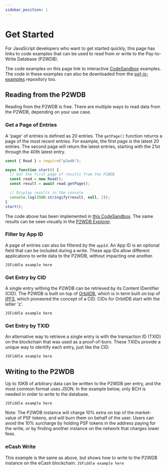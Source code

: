 ```yaml
---
sidebar_position: 1
---
```


# Get Started
For JavaScript developers who want to get started quickly, this page has links to code examples that can be used to read from or write to the Pay-to-Write Database (P2WDB).

The code examples on this page link to interactive [CodeSandbox](https://codesandbox.io) examples. The code in these examples can also be downloaded from the [psf-js-examples](#) repository too.

## Reading from the P2WDB
Reading from the P2WDB is free. There are multiple ways to read data from the P2WDB, depending on your use case.

### Get a Page of Entries
A 'page' of entries is defined as 20 entries. The `getPage()` function returns a page of the most recent entries. For example, the first page is the latest 20 entries. The second page will return the latest entries, starting with the 21st through the 40th latest entry.

```javascript
const { Read } = require("p2wdb");

async function start() {
  // Get the first page of results from the P2WDB
  const read = new Read();
  const result = await read.getPage();

  // Display results in the console
  console.log(JSON.stringify(result, null, 2));
}
start();
```

The code above has been implemented in [this CodeSandbox](https://codesandbox.io/s/sharp-cerf-8ko66n?file=/src/index.js). The same results can be seen visually in the [P2WDB Explorer](https://explorer.fullstack.cash/).

### Filter by App ID
A page of entries can also be filtered by the `appId`. An App ID is an optional field that can be included during a write. These app IDs allow different applications to write data to the P2WDB, without impacting one another.

`JSFiddle example here`

### Get Entry by CID
A single entry withing the P2WDB can be retrieved by its Content IDentifier (CID). The P2WDB is built on top of [OrbitDB](#), which is in term built on top of [IPFS](https://ipfs.io), which pioneered the concept of a CID. CIDs for OrbitDB start with the letter 'z'.

`JSFiddle example here`

### Get Entry by TXID

An alternative way to retrieve a single entry is with the transaction ID (TXID) on the blockchain that was used as a proof-of-burn. These TXIDs provide a unique way to identify each entry, just like the CID.

`JSFiddle example here`

## Writing to the P2WDB
Up to 10KB of arbitrary data can be written to the P2WDB per entry, and the most common format uses JSON. In the example below, only BCH is needed in order to write to the database.

`JSFiddle example here`

Note: The P2WDB instance will charge 10% extra on top of the market-value of PSF tokens, and will burn them on behalf of the user. Users can avoid the 10% surcharge by holding PSF tokens in the address paying for the write, or by finding another instance on the network that charges lower fees.

### eCash Write
This example is the same as above, but shows how to write to the P2WDB instance on the eCash blockchain:
`JSFiddle example here`

